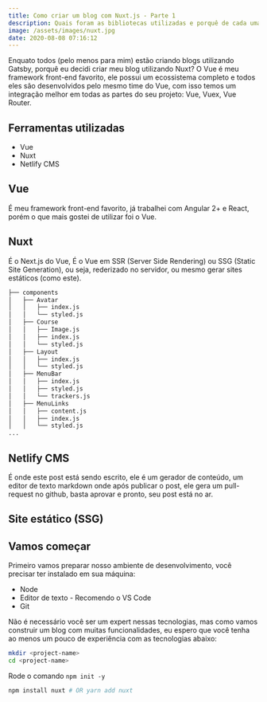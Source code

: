 ```yaml
---
title: Como criar um blog com Nuxt.js - Parte 1
description: Quais foram as bibliotecas utilizadas e porquê de cada uma delas.
image: /assets/images/nuxt.jpg
date: 2020-08-08 07:16:12
---
```

Enquato todos (pelo menos para mim) estão criando blogs utilizando Gatsby, porquê eu decidi criar meu blog utilizando Nuxt? O Vue é meu framework front-end favorito, ele possui um ecossistema completo e todos eles são desenvolvidos pelo mesmo time do Vue, com isso temos um integração melhor em todas as partes do seu projeto: Vue, Vuex, Vue Router.

## Ferramentas utilizadas

* Vue
* Nuxt
* Netlify CMS

## Vue

É meu framework front-end favorito, já trabalhei com Angular 2+ e React, porém o que mais gostei de utilizar foi o Vue.

## Nuxt

É o Next.js do Vue, É o Vue em SSR (Server Side Rendering) ou SSG (Static Site Generation), ou seja, rederizado no servidor, ou mesmo gerar sites estáticos (como este).

```bash
├── components
│   ├── Avatar
│   │   ├── index.js
│   │   └── styled.js
│   ├── Course
│   │   ├── Image.js
│   │   ├── index.js
│   │   └── styled.js
│   ├── Layout
│   │   ├── index.js
│   │   └── styled.js
│   ├── MenuBar
│   │   ├── index.js
│   │   ├── styled.js
│   │   └── trackers.js
│   ├── MenuLinks
│   │   ├── content.js
│   │   ├── index.js
│   │   └── styled.js
...
```

## Netlify CMS

É onde este post está sendo escrito, ele é um gerador de conteúdo, um editor de texto markdown onde após publicar o post, ele gera um pull-request no github, basta aprovar e pronto, seu post está no ar.

## Site estático (SSG)

## Vamos começar

Primeiro vamos preparar nosso ambiente de desenvolvimento, você precisar ter instalado em sua máquina:

* Node
* Editor de texto - Recomendo o VS Code
* Git

Não é necessário você ser um expert nessas tecnologias, mas como vamos construir um blog com muitas funcionalidades, eu espero que você tenha ao menos um pouco de experiência com as tecnologias abaixo:

```bash
mkdir <project-name>
cd <project-name>
```

Rode o comando `npm init -y`

```bash
npm install nuxt # OR yarn add nuxt
```

